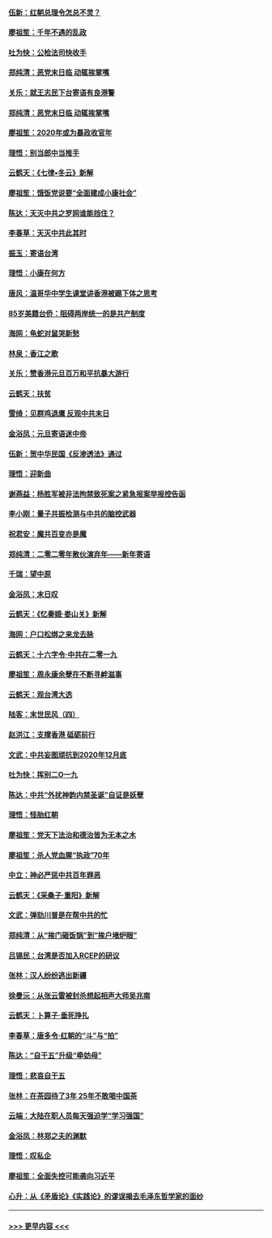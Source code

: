 #### [伍新：红朝总理令怎总不灵？](../pages/nsc993/n11770813.md?t=01061422) 
#### [廖祖笙：千年不遇的乱政](../pages/nsc993/n11770373.md?t=01061422) 
#### [吐为快：公检法司快收手](../pages/nsc993/n11770359.md?t=01061422) 
#### [郑纯清：恶党末日临 动辄挨掌嘴](../pages/nsc993/n11769912.md?t=01061422) 
#### [关乐：就王志民下台寄语有良港警](../pages/nsc993/n11769903.md?t=01061422) 
#### [郑纯清：恶党末日临 动辄挨掌嘴](../pages/nsc993/n11769356.md?t=01061422) 
#### [廖祖笙：2020年或为暴政收官年](../pages/nsc993/n11768216.md?t=01061422) 
#### [理悟：别当郎中当推手](../pages/nsc993/n11768243.md?t=01061422) 
#### [云鹤天：《七律▪冬云》新解](../pages/nsc993/n11768204.md?t=01061422) 
#### [廖祖笙：饿饭党说要“全面建成小康社会”](../pages/nsc993/n11767482.md?t=01061422) 
#### [陈达：天灭中共之罗网谁能挡住？](../pages/nsc993/n11767465.md?t=01061422) 
#### [李春草：天灭中共此其时](../pages/nsc993/n11767452.md?t=01061422) 
#### [振玉：寄语台湾](../pages/nsc993/n11767432.md?t=01061422) 
#### [理悟：小康在何方](../pages/nsc993/n11767394.md?t=01061422) 
#### [唐风：温哥华中学生课堂讲香港被踢下体之思考](../pages/nsc993/n11766848.md?t=01061422) 
#### [85岁美籍台侨：阻碍两岸统一的是共产制度](../pages/nsc993/n11765043.md?t=01061422) 
#### [海网：龟蛇对鼠哭新愁](../pages/nsc993/n11764895.md?t=01061422) 
#### [林泉：香江之歌](../pages/nsc993/n11764415.md?t=01061422) 
#### [关乐：赞香港元旦百万和平抗暴大游行](../pages/nsc993/n11764382.md?t=01061422) 
#### [云鹤天：扶贫](../pages/nsc993/n11764245.md?t=01061422) 
#### [雪绮：见群鸡退鹰  反观中共末日](../pages/nsc993/n11762112.md?t=01061422) 
#### [金浴凤：元旦寄语迷中帝](../pages/nsc993/n11761788.md?t=01061422) 
#### [伍新：贺中华民国《反渗透法》通过](../pages/nsc993/n11761994.md?t=01061422) 
#### [理悟：迎新曲](../pages/nsc993/n11761152.md?t=01061422) 
#### [谢燕益：杨胜军被非法拘禁致死案之紧急报案举报控告函](../pages/nsc993/n11756134.md?t=01061422) 
#### [李小刚：量子共振检测与中共的脑控武器](../pages/nsc993/n11754518.md?t=01061422) 
#### [祝君安：魔共百变亦是魔](../pages/nsc993/n11754469.md?t=01061422) 
#### [郑纯清：二零二零年散伙演弃年——新年寄语](../pages/nsc993/n11754195.md?t=01061422) 
#### [千瑞：望中原](../pages/nsc993/n11754159.md?t=01061422) 
#### [金浴凤：末日叹](../pages/nsc993/n11752359.md?t=01061422) 
#### [云鹤天：《忆秦娥‧娄山关》新解](../pages/nsc993/n11752348.md?t=01061422) 
#### [海网：户口松绑之来龙去脉](../pages/nsc993/n11752328.md?t=01061422) 
#### [云鹤天：十六字令‧中共在二零一九](../pages/nsc993/n11752305.md?t=01061422) 
#### [廖祖笙：周永康余孽在不断寻衅滋事](../pages/nsc993/n11751013.md?t=01061422) 
#### [云鹤天：观台湾大选](../pages/nsc993/n11751007.md?t=01061422) 
#### [陆客：末世民风（四）](../pages/nsc993/n11749203.md?t=01061422) 
#### [赵洪江：支撑香港 砥砺前行](../pages/nsc993/n11748482.md?t=01061422) 
#### [文武：中共妄图顽抗到2020年12月底](../pages/nsc993/n11748446.md?t=01061422) 
#### [吐为快：挥别二O一九](../pages/nsc993/n11748411.md?t=01061422) 
#### [陈达：中共“外扰神韵内禁圣诞”自证是妖孽](../pages/nsc993/n11748226.md?t=01061422) 
#### [理悟：怪胎红朝](../pages/nsc993/n11748206.md?t=01061422) 
#### [廖祖笙：党天下法治和德治皆为无本之木](../pages/nsc993/n11748135.md?t=01061422) 
#### [廖祖笙：杀人党血腥“执政”70年](../pages/nsc993/n11745144.md?t=01061422) 
#### [中立：神必严惩中共百年罪恶](../pages/nsc993/n11744970.md?t=01061422) 
#### [云鹤天：《采桑子‧重阳》新解](../pages/nsc993/n11744948.md?t=01061422) 
#### [文武：弹劾川普是在帮中共的忙](../pages/nsc993/n11744758.md?t=01061422) 
#### [郑纯清：从“挨门砸饭锅”到“挨户堵炉眼”](../pages/nsc993/n11744745.md?t=01061422) 
#### [吕锡民：台湾是否加入RCEP的研议](../pages/nsc993/n11744701.md?t=01061422) 
#### [张林：汉人纷纷逃出新疆](../pages/nsc993/n11743530.md?t=01061422) 
#### [徐曼沅：从张云雷被封杀想起相声大师吴兆南](../pages/nsc993/n11741816.md?t=01061422) 
#### [云鹤天：卜算子‧垂死挣扎](../pages/nsc993/n11739956.md?t=01061422) 
#### [李春草：唐多令‧红朝的“斗”与“拍”](../pages/nsc993/n11739830.md?t=01061422) 
#### [陈达：“自干五”升级“牵妨母”](../pages/nsc993/n11739724.md?t=01061422) 
#### [理悟：悲哀自干五](../pages/nsc993/n11739547.md?t=01061422) 
#### [张林：在茶园待了3年 25年不敢喝中国茶](../pages/nsc993/n11739240.md?t=01061422) 
#### [云端：大陆在职人员每天强迫学“学习强国”](../pages/nsc993/n11738735.md?t=01061422) 
#### [金浴凤：林郑之夫的渊默](../pages/nsc993/n11737735.md?t=01061422) 
#### [理悟：叹私企](../pages/nsc993/n11737715.md?t=01061422) 
#### [廖祖笙：全面失控可能袭向习近平](../pages/nsc993/n11737704.md?t=01061422) 
#### [心升：从《矛盾论》《实践论》的谬误揭去毛泽东哲学家的面纱](../pages/nsc993/n11736962.md?t=01061422) 

----
#### [ >>> 更早内容 <<< ](../indexes/nsc993-earlier.md)
